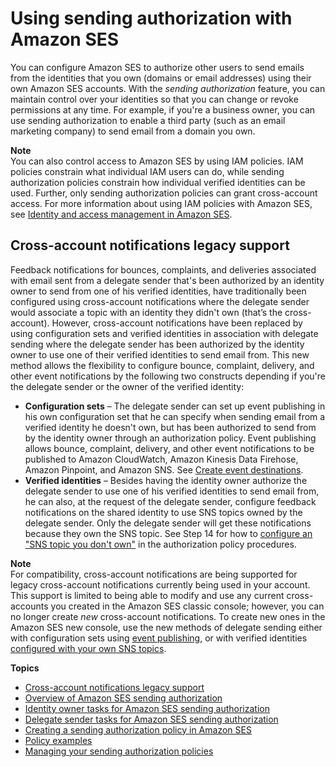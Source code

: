 # Using sending authorization with Amazon SES<a name="sending-authorization"></a>

You can configure Amazon SES to authorize other users to send emails from the identities that you own \(domains or email addresses\) using their own Amazon SES accounts\. With the *sending authorization* feature, you can maintain control over your identities so that you can change or revoke permissions at any time\. For example, if you're a business owner, you can use sending authorization to enable a third party \(such as an email marketing company\) to send email from a domain you own\.

**Note**  
You can also control access to Amazon SES by using IAM policies\. IAM policies constrain what individual IAM users can do, while sending authorization policies constrain how individual verified identities can be used\. Further, only sending authorization policies can grant cross\-account access\. For more information about using IAM policies with Amazon SES, see [Identity and access management in Amazon SES](control-user-access.md)\.

## Cross\-account notifications legacy support<a name="sending-authorization-cross-account-sunsetting"></a>

Feedback notifications for bounces, complaints, and deliveries associated with email sent from a delegate sender that's been authorized by an identity owner to send from one of his verified identities, have traditionally been configured using cross\-account notifications  where the delegate sender would associate a topic with an identity they didn't own \(that’s the cross\-account\)\. However, cross\-account notifications have been replaced by using configuration sets and verified identities in association with delegate sending where the delegate sender has been authorized by the identity owner to use one of their verified identities to send email from\. This new method allows the flexibility to configure bounce, complaint, delivery, and other event notifications by the following two constructs depending if you're the delegate sender or the owner of the verified identity:
+ **Configuration sets** – The delegate sender can set up event publishing in his own configuration set that he can specify when sending email from a verified identity he doesn't own, but has been authorized to send from by the identity owner through an authorization policy\. Event publishing allows bounce, complaint, delivery, and other event notifications to be published to Amazon CloudWatch, Amazon Kinesis Data Firehose, Amazon Pinpoint, and Amazon SNS\. See [Create event destinations](event-destinations-manage.md)\.
+ **Verified identities** – Besides having the identity owner authorize the delegate sender to use one of his verified identities to send email from, he can also, at the request of the delegate sender, configure feedback notifications on the shared identity to use SNS topics owned by the delegate sender\. Only the delegate sender will get these notifications because they own the SNS topic\. See Step 14 for how to [configure an "SNS topic you don't own"](sending-authorization-identity-owner-tasks-policy.md#configure-sns-topic-you-dont-own) in the authorization policy procedures\.

**Note**  
For compatibility, cross\-account notifications are being supported for legacy cross\-account notifications currently being used in your account\. This support is limited to being able to modify and use any current cross\-accounts you created in the Amazon SES classic console; however, you can no longer create *new* cross\-account notifications\. To create new ones in the Amazon SES new console, use the new methods of delegate sending either with configuration sets using [event publishing](event-destinations-manage.md), or with verified identities [configured with your own SNS topics](sending-authorization-identity-owner-tasks-policy.md#configure-sns-topic-you-dont-own)\.

**Topics**
+ [Cross\-account notifications legacy support](#sending-authorization-cross-account-sunsetting)
+ [Overview of Amazon SES sending authorization](sending-authorization-overview.md)
+ [Identity owner tasks for Amazon SES sending authorization](sending-authorization-identity-owner-tasks.md)
+ [Delegate sender tasks for Amazon SES sending authorization](sending-authorization-delegate-sender-tasks.md)
+ [Creating a sending authorization policy in Amazon SES](sending-authorization-policies.md)
+ [Policy examples](sending-authorization-policy-examples.md)
+ [Managing your sending authorization policies](managing-policies.md)